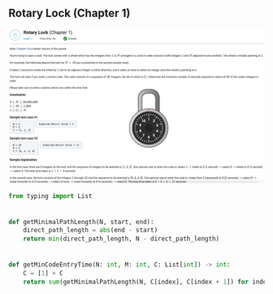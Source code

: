 ## Rotary Lock (Chapter 1)

![Rotary Lock (Chapter 1)](rotary_lock_chapter_one.png)

```python
from typing import List


def getMinimalPathLength(N, start, end):
    direct_path_length = abs(end - start)
    return min(direct_path_length, N - direct_path_length)


def getMinCodeEntryTime(N: int, M: int, C: List[int]) -> int:
    C = [1] + C
    return sum(getMinimalPathLength(N, C[index], C[index + 1]) for index in range(M))

```
